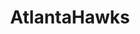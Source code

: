 ---
title: AtlantaHawks
crosslinks:
- youtubefactsbot
- nba
- MassdropBot
- u_imguralbumbot
- anti_gif_bot
- youtubot
- livven
- CharlotteHornets
- reddit_stream
- AtlantaUnited
- falcons
- MkeBucks
- Braves
- sixers
- torontoraptors
- nbastreams
- oaklandraiders
- Mavericks
- NBA_Draft
- rockets
---
